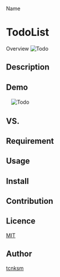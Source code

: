 Name
# TodoList
Overview
 ![Todo](https://user-images.githubusercontent.com/66149009/86971520-4ab2f800-c1ac-11ea-96c0-decfda21b2f0.png)


## Description

## Demo
　![Todo](https://user-images.githubusercontent.com/66149009/86971225-c2345780-c1ab-11ea-994f-bd81bcf0a42b.gif)


## VS. 

## Requirement

## Usage

## Install

## Contribution

## Licence

[MIT](https://github.com/tcnksm/tool/blob/master/LICENCE)

## Author

[tcnksm](https://github.com/tcnksm)
